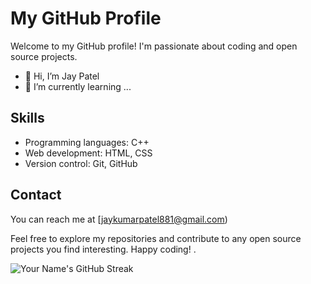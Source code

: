 # My GitHub Profile

Welcome to my GitHub profile! I'm passionate about coding and open source projects.

- 👋 Hi, I’m Jay Patel
- 🌱 I’m currently learning ...

## Skills

- Programming languages: C++
- Web development: HTML, CSS
- Version control: Git, GitHub

## Contact

You can reach me at [jaykumarpatel881@gmail.com)

Feel free to explore my repositories and contribute to any open source projects you find interesting. Happy coding! .

![Your Name's GitHub Streak](https://github-readme-streak-stats.herokuapp.com/?user=j0p21en5)

